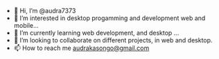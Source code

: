 - 👋 Hi, I’m @audra7373
- 👀 I’m interested in desktop progamming and development web and mobile...
- 🌱 I’m currently learning web development, and desktop ...
- 💞️ I’m looking to collaborate on different projects, in web and desktop.
- 📫 How to reach me  audrakasongo@gmail.com

<!---
audra7373/audra7373 is a ✨ special ✨ repository because its `README.md` (this file) appears on your GitHub profile.
You can click the Preview link to take a look at your changes.
--->
